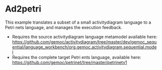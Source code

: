# Ad2petri

This example translates a subset of a small activitydiagram language to a Petri nets language, and manages the execution feedback.

- Requires the source activitydiagram language metamodel available here: https://github.com/gemoc/activitydiagram/tree/master/dev/gemoc_sequential/language_workbench/org.gemoc.activitydiagram.sequential.model
- Requires the complete target Petri ents language, available here: https://github.com/gemoc/petrinet/tree/master/petrinetv1
